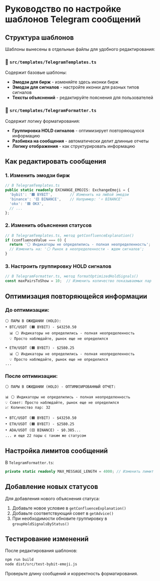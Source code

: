 # Руководство по настройке шаблонов Telegram сообщений

## Структура шаблонов

Шаблоны вынесены в отдельные файлы для удобного редактирования:

### 📁 `src/templates/TelegramTemplates.ts`
Содержит базовые шаблоны:
- **Эмодзи для бирж** - изменяйте здесь иконки бирж
- **Эмодзи для сигналов** - настройте иконки для разных типов сигналов
- **Тексты объяснений** - редактируйте пояснения для пользователей

### 📁 `src/templates/TelegramFormatter.ts`
Содержит логику форматирования:
- **Группировка HOLD сигналов** - оптимизирует повторяющуюся информацию
- **Разбивка на сообщения** - автоматически делит длинные отчеты
- **Логику отображения** - как структурировать информацию

## Как редактировать сообщения

### 1. Изменить эмодзи бирж
```typescript
// В TelegramTemplates.ts
public static readonly EXCHANGE_EMOJIS: ExchangeEmoji = {
  'bybit': '🟧 BYBIT',        // Изменить на любой эмодзи
  'binance': '🟨 BINANCE',    // Например: '⭐ BINANCE'
  'okx': '🟦 OKX',
  // ...
};
```

### 2. Изменить объяснения статусов
```typescript
// В TelegramTemplates.ts, метод getConfluenceExplanation()
if (confluenceValue === 0) {
  return '⚪ Индикаторы не определились - полная неопределенность';
  // Изменить на: '⚪ Рынок в неопределенности - ждем сигналов';
}
```

### 3. Настроить группировку HOLD сигналов
```typescript
// В TelegramFormatter.ts, метод formatOptimizedHoldSignals()
const maxPairsToShow = 10;  // Изменить количество показываемых пар
```

## Оптимизация повторяющейся информации

### До оптимизации:
```
⚪ ПАРЫ В ОЖИДАНИИ (HOLD):
• BTC/USDT (🟧 BYBIT) - $43250.50
  📊 ⚪ Индикаторы не определились - полная неопределенность
  💡 Просто наблюдайте, рынок еще не определился

• ETH/USDT (🟧 BYBIT) - $2580.25
  📊 ⚪ Индикаторы не определились - полная неопределенность
  💡 Просто наблюдайте, рынок еще не определился
...
```

### После оптимизации:
```
⚪ ПАРЫ В ОЖИДАНИИ (HOLD) - ОПТИМИЗИРОВАННЫЙ ОТЧЕТ:

📊 ⚪ Индикаторы не определились - полная неопределенность
💡 Совет: Просто наблюдайте, рынок еще не определился
📈 Количество пар: 32

• BTC/USDT (🟧 BYBIT) - $43250.50
• ETH/USDT (🟧 BYBIT) - $2580.25
• ADA/USDT (🟨 BINANCE) - $0.385...
... и еще 22 пары с таким же статусом
```

## Настройка лимитов сообщений

В `TelegramFormatter.ts`:
```typescript
private static readonly MAX_MESSAGE_LENGTH = 4000; // Изменить лимит
```

## Добавление новых статусов

Для добавления нового объяснения статуса:
1. Добавьте новое условие в `getConfluenceExplanation()`
2. Добавьте соответствующий совет в `getAdvice()`
3. При необходимости обновите группировку в `groupHoldSignalsByStatus()`

## Тестирование изменений

После редактирования шаблонов:
```bash
npm run build
node dist/src/test-bybit-emoji.js
```

Проверьте длину сообщений и корректность форматирования.
